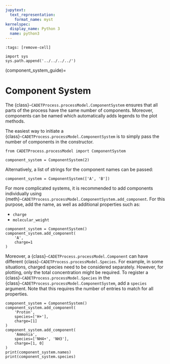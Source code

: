 ```yaml
---
jupytext:
  text_representation:
    format_name: myst
kernelspec:
  display_name: Python 3
  name: python3
---
```


```{code-cell} ipython3
:tags: [remove-cell]

import sys
sys.path.append('../../../../')
```

(component_system_guide)=
# Component System
The {class}`~CADETProcess.processModel.ComponentSystem` ensures that all parts of the process have the same number of components.
Moreover, components can be named which automatically adds legends to the plot methods.

The easiest way to initiate a {class}`~CADETProcess.processModel.ComponentSystem` is to simply pass the number of components in the constructor.

```{code-cell} ipython3
from CADETProcess.processModel import ComponentSystem

component_system = ComponentSystem(2)
```

Alternatively, a list of strings for the component names can be passed:

```{code-cell} ipython3
component_system = ComponentSystem(['A', 'B'])
```

For more complicated systems, it is recommended to add components individually using {meth}`~CADETProcess.processModel.ComponentSystem.add_component`.
For this purpose, add the name, as well as additional properties such as:
- `charge`
- `molecular_weight`

```{code-cell} ipython3
component_system = ComponentSystem()
component_system.add_component(
	'A',
	charge=1
)
```

Moreover, a {class}`~CADETProcess.processModel.Component` can have different {class}`~CADETProcess.processModel.Species`.
For example, in some situations, charged species need to be considered separately.
However, for plotting, only the total concentration might be required.
To register a {class}`~CADETProcess.processModel.Species` in the {class}`~CADETProcess.processModel.ComponentSystem`, add a `species` argument.
Note that this requires the number of entries to match for all properties.

```{code-cell} ipython3
component_system = ComponentSystem()
component_system.add_component(
	'Proton',
	species=['H+'],
	charge=[1]
)
component_system.add_component(
	'Ammonia',
	species=['NH4+', 'NH3'],
	charge=[1, 0]
)
print(component_system.names)
print(component_system.species)
```
